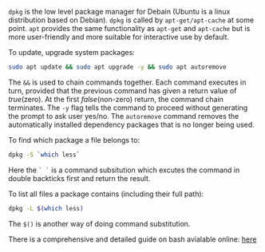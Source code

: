 `dpkg` is the low level package manager for Debain (Ubuntu is a linux distribution based on Debian). `dpkg` is called by `apt-get/apt-cache` at some point. `apt` provides the same functionality as `apt-get` and `apt-cache` but is more user-friendly and more suitable for interactive use by default.

To update, upgrade system packages:
```bash
sudo apt update && sudo apt upgrade -y && sudo apt autoremove
```
The `&&` is used to chain commands together. Each command executes in turn, provided that the previous command has given a return value of *true*(zero). At the first *false*(non-zero) return, the command chain terminates. The `-y` flag tells the command to proceed without generating the prompt to ask user yes/no. The `autoremove` command removes the automatically installed dependency packages that is no longer being used.

To find which package a file belongs to:

```bash
dpkg -S `which less`
```

Here the `` ` ` `` is a command subsitution which excutes the command in double backticks first and return the result.

To list all files a package contains (including their full path):

```bash
dpkg -L $(which less)
```

The `$()` is another way of doing command substitution.

There is a comprehensive and detailed guide on bash avialable online: [here](https://tldp.org/LDP/abs/abs-guide.pdf)
